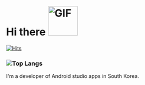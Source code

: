 # Hi there <img alt="GIF" src="https://media.giphy.com/media/Y4bzv6DYbYzy8jDnoW/giphy.gif" width="80px" />

 [![Hits](https://hits.seeyoufarm.com/api/count/incr/badge.svg?url=https%3A%2F%2Fgithub.com%2Fhongbeomi%2Fhit-counter)](https://hits.seeyoufarm.com) 

### ![Top Langs](https://github-readme-stats.vercel.app/api/top-langs/?username=hongbeomi&layout=compact)

I'm a developer of Android studio apps in South Korea.

